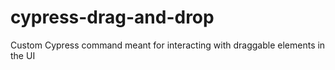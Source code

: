 # cypress-drag-and-drop
Custom Cypress command meant for interacting with draggable elements in the UI
